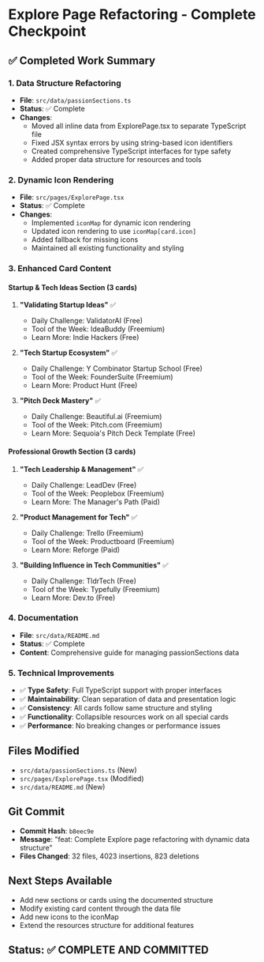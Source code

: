 # Explore Page Refactoring - Complete Checkpoint

## ✅ **Completed Work Summary**

### **1. Data Structure Refactoring**

- **File**: `src/data/passionSections.ts`
- **Status**: ✅ Complete
- **Changes**:
  - Moved all inline data from ExplorePage.tsx to separate TypeScript file
  - Fixed JSX syntax errors by using string-based icon identifiers
  - Created comprehensive TypeScript interfaces for type safety
  - Added proper data structure for resources and tools

### **2. Dynamic Icon Rendering**

- **File**: `src/pages/ExplorePage.tsx`
- **Status**: ✅ Complete
- **Changes**:
  - Implemented `iconMap` for dynamic icon rendering
  - Updated icon rendering to use `iconMap[card.icon]`
  - Added fallback for missing icons
  - Maintained all existing functionality and styling

### **3. Enhanced Card Content**

#### **Startup & Tech Ideas Section** (3 cards)

1. **"Validating Startup Ideas"** ✅

   - Daily Challenge: ValidatorAI (Free)
   - Tool of the Week: IdeaBuddy (Freemium)
   - Learn More: Indie Hackers (Free)

2. **"Tech Startup Ecosystem"** ✅

   - Daily Challenge: Y Combinator Startup School (Free)
   - Tool of the Week: FounderSuite (Freemium)
   - Learn More: Product Hunt (Free)

3. **"Pitch Deck Mastery"** ✅
   - Daily Challenge: Beautiful.ai (Freemium)
   - Tool of the Week: Pitch.com (Freemium)
   - Learn More: Sequoia's Pitch Deck Template (Free)

#### **Professional Growth Section** (3 cards)

1. **"Tech Leadership & Management"** ✅

   - Daily Challenge: LeadDev (Free)
   - Tool of the Week: Peoplebox (Freemium)
   - Learn More: The Manager's Path (Paid)

2. **"Product Management for Tech"** ✅

   - Daily Challenge: Trello (Freemium)
   - Tool of the Week: Productboard (Freemium)
   - Learn More: Reforge (Paid)

3. **"Building Influence in Tech Communities"** ✅
   - Daily Challenge: TldrTech (Free)
   - Tool of the Week: Typefully (Freemium)
   - Learn More: Dev.to (Free)

### **4. Documentation**

- **File**: `src/data/README.md`
- **Status**: ✅ Complete
- **Content**: Comprehensive guide for managing passionSections data

### **5. Technical Improvements**

- ✅ **Type Safety**: Full TypeScript support with proper interfaces
- ✅ **Maintainability**: Clean separation of data and presentation logic
- ✅ **Consistency**: All cards follow same structure and styling
- ✅ **Functionality**: Collapsible resources work on all special cards
- ✅ **Performance**: No breaking changes or performance issues

## **Files Modified**

- `src/data/passionSections.ts` (New)
- `src/pages/ExplorePage.tsx` (Modified)
- `src/data/README.md` (New)

## **Git Commit**

- **Commit Hash**: `b8eec9e`
- **Message**: "feat: Complete Explore page refactoring with dynamic data structure"
- **Files Changed**: 32 files, 4023 insertions, 823 deletions

## **Next Steps Available**

- Add new sections or cards using the documented structure
- Modify existing card content through the data file
- Add new icons to the iconMap
- Extend the resources structure for additional features

## **Status**: ✅ **COMPLETE AND COMMITTED**
